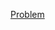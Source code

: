 [Problem](https://www.hackerrank.com/contests/aug-22-ccc-srm-ktr-cps-02-b1-world-open-coding-practice/challenges/02x10-infix-to-postfix)